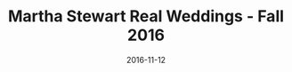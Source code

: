 ---
title: Martha Stewart Real Weddings - Fall 2016
date: 2016-11-12
summary_markdown: |
  Assael Coral Collection appears in Novembers' Martha Stewart Real Weddings & Honeymoons Fall edition. The Necklace featured is a double row Angel Skin Coral necklace, finished with a 18K Gold and Diamond clasp. This collection is exclusive to Neiman Marcus. ​​
featured_image: /uploads/2016-11-12.jpg
---